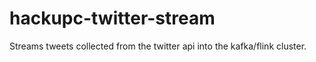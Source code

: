 # hackupc-twitter-stream

Streams tweets collected from the twitter api into the kafka/flink cluster.
